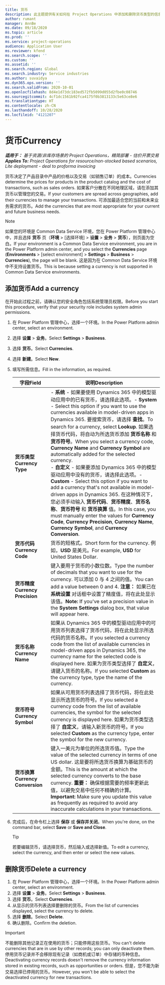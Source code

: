 ```yaml
---
title: 货币
description: 此主题提供有关如何在 Project Operations 中添加和删除货币类型的信息。
author: rumant
manager: AnnBe
ms.date: 09/18/2020
ms.topic: article
ms.prod: ''
ms.service: project-operations
audience: Application User
ms.reviewer: kfend
ms.search.scope: ''
ms.custom: ''
ms.assetid: ''
ms.search.region: Global
ms.search.industry: Service industries
ms.author: suvaidya
ms.dyn365.ops.version: ''
ms.search.validFrom: 2020-10-01
ms.openlocfilehash: 8d4e1d73dc183ed572fb5099d055d2fbe0c08746
ms.sourcegitcommit: 4cf1dc1561b92fca4175f0b3813133c5e63ce8e6
ms.translationtype: HT
ms.contentlocale: zh-CN
ms.lasthandoff: 10/28/2020
ms.locfileid: "4121207"
---
```

# <a name="currency"></a><span data-ttu-id="29805-103">货币</span><span class="sxs-lookup"><span data-stu-id="29805-103">Currency</span></span>

<span data-ttu-id="29805-104">_**适用于：** 基于资源/非库存场景的 Project Operations，精简部署 - 估价开票交易_</span><span class="sxs-lookup"><span data-stu-id="29805-104">_**Applies To:** Project Operations for resource/non-stocked based scenarios, Lite deployment - deal to proforma invoicing_</span></span>

<span data-ttu-id="29805-105">货币决定了产品目录中产品的价格以及交易（如销售订单）的成本。</span><span class="sxs-lookup"><span data-stu-id="29805-105">Currencies determine the prices for products in the product catalog and the cost of transactions, such as sales orders.</span></span> <span data-ttu-id="29805-106">如果客户分散在不同地理区域，请在添加其货币以管理您的交易。</span><span class="sxs-lookup"><span data-stu-id="29805-106">If your customers are spread across geographies, add their currencies to manage your transactions.</span></span> <span data-ttu-id="29805-107">可添加最适合您的当前和未来业务需求的货币。</span><span class="sxs-lookup"><span data-stu-id="29805-107">Add the currencies that are most appropriate for your current and future business needs.</span></span>  

> [!NOTE]
> <span data-ttu-id="29805-108">如果您的环境是 Common Data Service 环境，您在 Power Platform 管理中心中，并且选择 **货币** 页（**环境** > [选择环境] > **设置** > **业务** > **货币**），则页面为空白。</span><span class="sxs-lookup"><span data-stu-id="29805-108">If your environment is a Common Data Service environment, you are in the Power Platform admin center, and you select the **Currencies** page (**Environments** > [select environment] > **Settings** > **Business** > **Currencies**), the page will be blank.</span></span> <span data-ttu-id="29805-109">这是因为在 Common Data Service 环境中不支持设置货币。</span><span class="sxs-lookup"><span data-stu-id="29805-109">This is because setting a currency is not supported in Common Data Service environments.</span></span>

## <a name="add-a-currency"></a><span data-ttu-id="29805-110">添加货币</span><span class="sxs-lookup"><span data-stu-id="29805-110">Add a currency</span></span>  
<span data-ttu-id="29805-111">在开始此过程之前，请确认您的安全角色包括系统管理员权限。</span><span class="sxs-lookup"><span data-stu-id="29805-111">Before you start this procedure, verify that your security role includes system admin permissions.</span></span> 

1. <span data-ttu-id="29805-112">在 Power Platform 管理中心，选择一个环境。</span><span class="sxs-lookup"><span data-stu-id="29805-112">In the Power Platform admin center, select an environment.</span></span> 
2. <span data-ttu-id="29805-113">选择 **设置** > **业务**。</span><span class="sxs-lookup"><span data-stu-id="29805-113">Select **Settings** > **Business**.</span></span>
3. <span data-ttu-id="29805-114">选择 **货币**。</span><span class="sxs-lookup"><span data-stu-id="29805-114">Select **Currencies**.</span></span>  
4. <span data-ttu-id="29805-115">选择 **新建**。</span><span class="sxs-lookup"><span data-stu-id="29805-115">Select **New**.</span></span>  
5. <span data-ttu-id="29805-116">填写所需信息。</span><span class="sxs-lookup"><span data-stu-id="29805-116">Fill in the information, as required.</span></span>  


   |          <span data-ttu-id="29805-117">字段</span><span class="sxs-lookup"><span data-stu-id="29805-117">Field</span></span>          |                                                                                                                                                                                                                                                                                                                                                                            <span data-ttu-id="29805-118">说明</span><span class="sxs-lookup"><span data-stu-id="29805-118">Description</span></span>                                                                                                                                                                                                                                                                                                                                                                            |
   |-------------------------|-------------------------------------------------------------------------------------------------------------------------------------------------------------------------------------------------------------------------------------------------------------------------------------------------------------------------------------------------------------------------------------------------------------------------------------------------------------------------------------------------------------------------------------------------------------------------------------------------------------------------------------------------------------------------------------------------------------------------------------------------------------------|
   |    <span data-ttu-id="29805-119">**货币类型**</span><span class="sxs-lookup"><span data-stu-id="29805-119">**Currency Type**</span></span>    | <span data-ttu-id="29805-120">- **系统** - 如果要使用 Dynamics 365 中的模型驱动应用中的已有货币，请选择此选项。</span><span class="sxs-lookup"><span data-stu-id="29805-120">- **System** - Select this option if you want to use the currencies available in model-driven apps in Dynamics 365.</span></span> <span data-ttu-id="29805-121">要搜索货币，请选择 **查找**。</span><span class="sxs-lookup"><span data-stu-id="29805-121">To search for a currency,  select **Lookup**.</span></span> <span data-ttu-id="29805-122">如果选择货币代码，将自动为所选货币添加 **货币名称** 和 **货币符号**。</span><span class="sxs-lookup"><span data-stu-id="29805-122">When you select a currency code, **Currency Name** and **Currency Symbol** are automatically added for the selected currency.</span></span><br /><span data-ttu-id="29805-123">- **自定义** - 如果要添加 Dynamics 365 中的模型驱动应用中没有的货币，请选择此选项。</span><span class="sxs-lookup"><span data-stu-id="29805-123">- **Custom** - Select this option if you want to add a currency that's not available in model-driven apps in Dynamics 365.</span></span> <span data-ttu-id="29805-124">在这种情况下，您必须手动输入 **货币代码**、**货币精度**、**货币名称**、**货币符号** 和 **货币换算** 值。</span><span class="sxs-lookup"><span data-stu-id="29805-124">In this case, you must manually enter the values for **Currency Code**, **Currency Precision**, **Currency Name**, **Currency Symbol**, and **Currency Conversion**.</span></span> |
   |    <span data-ttu-id="29805-125">**货币代码**</span><span class="sxs-lookup"><span data-stu-id="29805-125">**Currency Code**</span></span>    |                                                                                                                                                                                                                                                                                                                                            <span data-ttu-id="29805-126">货币的短格式。</span><span class="sxs-lookup"><span data-stu-id="29805-126">Short form for the currency.</span></span> <span data-ttu-id="29805-127">例如，**USD** 是美元。</span><span class="sxs-lookup"><span data-stu-id="29805-127">For example, **USD** for United States Dollar.</span></span>                                                                                                                                                                                                                                                                                                                                            |
   | <span data-ttu-id="29805-128">**货币精度**</span><span class="sxs-lookup"><span data-stu-id="29805-128">**Currency Precision**</span></span>  |                                                                                                                                                                                  <span data-ttu-id="29805-129">键入要用于货币的小数位数。</span><span class="sxs-lookup"><span data-stu-id="29805-129">Type the number of decimals that you want to use for the currency.</span></span>  <span data-ttu-id="29805-130">可以添加 0 与 4 之间的值。</span><span class="sxs-lookup"><span data-stu-id="29805-130">You can add a value between 0 and 4.</span></span> <span data-ttu-id="29805-131">**注意：** 如果已在 **系统设置** 对话框中设置了精度值，将在此处显示该值。</span><span class="sxs-lookup"><span data-stu-id="29805-131">**Note:**  If you've set a precision value in the **System Settings** dialog box, that value will appear here.</span></span>                                                                                                                                                                                  |
   |    <span data-ttu-id="29805-132">**货币名称**</span><span class="sxs-lookup"><span data-stu-id="29805-132">**Currency Name**</span></span>    |                                                                                                                                                                                                                                         <span data-ttu-id="29805-133">如果从 Dynamics 365 中的模型驱动应用中的可用货币列表选择了货币代码，将在此处显示所选代码的货币名称。</span><span class="sxs-lookup"><span data-stu-id="29805-133">If you selected a currency code from the list of available currencies in model-driven apps in Dynamics 365, the currency name for the selected code is displayed here.</span></span> <span data-ttu-id="29805-134">如果为货币类型选择了 **自定义**，请键入货币的名称。</span><span class="sxs-lookup"><span data-stu-id="29805-134">If you selected **Custom** as the currency type, type the name of the currency.</span></span>                                                                                                                                                                                                                                          |
   |   <span data-ttu-id="29805-135">**货币符号**</span><span class="sxs-lookup"><span data-stu-id="29805-135">**Currency Symbol**</span></span>   |                                                                                                                                                                                                                                                                      <span data-ttu-id="29805-136">如果从可用货币列表选择了货币代码，将在此处显示所选货币的符号。</span><span class="sxs-lookup"><span data-stu-id="29805-136">If you selected a currency code from the list of available currencies, the symbol for the selected currency is displayed here.</span></span> <span data-ttu-id="29805-137">如果为货币类型选择了 **自定义**，请输入新货币的符号。</span><span class="sxs-lookup"><span data-stu-id="29805-137">If you selected **Custom** as the currency type, enter the symbol for the new currency.</span></span>                                                                                                                                                                                                                                                                       |
   | <span data-ttu-id="29805-138">**货币换算**</span><span class="sxs-lookup"><span data-stu-id="29805-138">**Currency Conversion**</span></span> |                                                                                                                                                                                                                                     <span data-ttu-id="29805-139">键入一美元为单位的所选货币值。</span><span class="sxs-lookup"><span data-stu-id="29805-139">Type the value of the selected currency in terms of one US dollar.</span></span> <span data-ttu-id="29805-140">这是要将所选货币换算为基础货币的金额。</span><span class="sxs-lookup"><span data-stu-id="29805-140">This is the amount at which the selected currency converts to the base currency.</span></span> <span data-ttu-id="29805-141">**重要：** 确保根据需要的频率更新此值，以避免交易中任何不精确的计算。</span><span class="sxs-lookup"><span data-stu-id="29805-141">**Important:**  Make sure you update this value as frequently as required to avoid any inaccurate calculations in your transactions.</span></span>                                                                                                                                                                                                                                      |


6. <span data-ttu-id="29805-142">完成后，在命令栏上选择 **保存** 或 **保存并关闭**。</span><span class="sxs-lookup"><span data-stu-id="29805-142">When you're done, on the command bar, select **Save** or **Save and Close**.</span></span>  

   > [!TIP]
   >  <span data-ttu-id="29805-143">若要编辑货币，请选择货币，然后输入或选择新值。</span><span class="sxs-lookup"><span data-stu-id="29805-143">To edit a currency, select the currency, and then enter or select the new values.</span></span>  

## <a name="delete-a-currency"></a><span data-ttu-id="29805-144">删除货币</span><span class="sxs-lookup"><span data-stu-id="29805-144">Delete a currency</span></span>  

1. <span data-ttu-id="29805-145">在 Power Platform 管理中心，选择一个环境。</span><span class="sxs-lookup"><span data-stu-id="29805-145">In the Power Platform admin center, select an environment.</span></span> 
2. <span data-ttu-id="29805-146">选择 **设置** > **业务**。</span><span class="sxs-lookup"><span data-stu-id="29805-146">Select **Settings** > **Business**.</span></span>
3. <span data-ttu-id="29805-147">选择 **货币**。</span><span class="sxs-lookup"><span data-stu-id="29805-147">Select **Currencies**.</span></span>  
4. <span data-ttu-id="29805-148">从显示的货币列表选择要删除的货币。</span><span class="sxs-lookup"><span data-stu-id="29805-148">From the list of currencies displayed, select the currency to delete.</span></span>  
5. <span data-ttu-id="29805-149">选择 **删除**。</span><span class="sxs-lookup"><span data-stu-id="29805-149">Select **Delete**.</span></span>  
6. <span data-ttu-id="29805-150">确认删除。</span><span class="sxs-lookup"><span data-stu-id="29805-150">Confirm the deletion.</span></span>  

> [!IMPORTANT]
>  <span data-ttu-id="29805-151">不能删除其他记录正在使用的货币；只能停用这些货币。</span><span class="sxs-lookup"><span data-stu-id="29805-151">You can't delete currencies that are in use by other records; you can only deactivate them.</span></span> <span data-ttu-id="29805-152">停用货币记录并不会移除现有记录（如商机或订单）中存储的币种信息。</span><span class="sxs-lookup"><span data-stu-id="29805-152">Deactivating currency records doesn't remove the currency information stored in existing records, such as opportunities or orders.</span></span> <span data-ttu-id="29805-153">但是，您不能为新交易选择已停用的货币。</span><span class="sxs-lookup"><span data-stu-id="29805-153">However, you won't be able to select the deactivated currency for new transactions.</span></span>  
